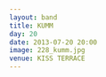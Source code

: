 ```yaml
---
layout: band
title: KUMM
day: 20
date: 2013-07-20 20:00
image: 228_kumm.jpg
venue: KISS TERRACE
---
```



